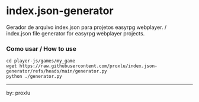 # index.json-generator
Gerador de arquivo index.json para projetos easyrpg webplayer. / index.json file generator for easyrpg webplayer projects.

### Como usar / How to use
```
cd player-js/games/my_game
wget https://raw.githubusercontent.com/proxlu/index.json-generator/refs/heads/main/generator.py
python ./generator.py
```

---
by: proxlu
